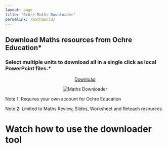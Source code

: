 ```yaml
---
layout: page
title: "Ochre Maths Downloader"
permalink: /mathdwnld/
---
```


## Download Maths resources from Ochre Education*
### Select multiple units to download all in a single click as local PowerPoint files.* 

<div class="flex-columns" style="display: flex; gap: 20px; text-align: center;">
  <!-- Column 1 -->
  <div style="flex: 1;">
    <a href="{{ '/assets/files/Ochre Download Tool.zip' | relative_url }}" class="btn btn-primary" download>Download</a>
  </div>
</div>

<div>
    <p align="center">
    <img src="{{ '/assets/img/mthsdwnld.png' | relative_url }}" alt="Maths Downloader" />
    </p>
  </div>



<p> Note 1: Requires your own account for Ochre Education</p>
<p> Note 2: Limited to Maths Review, Slides, Worksheet and Reteach resources</p>

# Watch how to use the downloader tool
